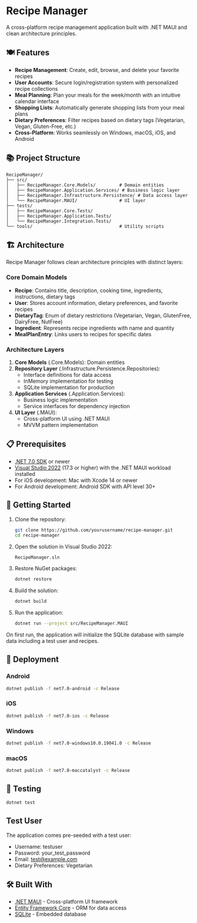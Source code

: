 # Recipe Manager

A cross-platform recipe management application built with .NET MAUI and clean architecture principles.

## 🍽️ Features

- **Recipe Management**: Create, edit, browse, and delete your favorite recipes
- **User Accounts**: Secure login/registration system with personalized recipe collections
- **Meal Planning**: Plan your meals for the week/month with an intuitive calendar interface
- **Shopping Lists**: Automatically generate shopping lists from your meal plans
- **Dietary Preferences**: Filter recipes based on dietary tags (Vegetarian, Vegan, Gluten-Free, etc.)
- **Cross-Platform**: Works seamlessly on Windows, macOS, iOS, and Android

 
 ## 📚 Project Structure

```
RecipeManager/
├── src/
│   ├── RecipeManager.Core.Models/         # Domain entities
│   ├── RecipeManager.Application.Services/ # Business logic layer
│   ├── RecipeManager.Infrastructure.Persistence/ # Data access layer
│   └── RecipeManager.MAUI/                # UI layer
├── tests/
│   ├── RecipeManager.Core.Tests/
│   ├── RecipeManager.Application.Tests/
│   └── RecipeManager.Integration.Tests/
└── tools/                                 # Utility scripts
```

## 🏗️ Architecture

Recipe Manager follows clean architecture principles with distinct layers:

### Core Domain Models
- **Recipe**: Contains title, description, cooking time, ingredients, instructions, dietary tags
- **User**: Stores account information, dietary preferences, and favorite recipes
- **DietaryTag**: Enum of dietary restrictions (Vegetarian, Vegan, GlutenFree, DairyFree, NutFree)
- **Ingredient**: Represents recipe ingredients with name and quantity
- **MealPlanEntry**: Links users to recipes for specific dates

### Architecture Layers
1. **Core Models** (.Core.Models): Domain entities
2. **Repository Layer** (.Infrastructure.Persistence.Repositories):
   - Interface definitions for data access
   - InMemory implementation for testing
   - SQLite implementation for production
3. **Application Services** (.Application.Services): 
   - Business logic implementation
   - Service interfaces for dependency injection
4. **UI Layer** (.MAUI): 
   - Cross-platform UI using .NET MAUI
   - MVVM pattern implementation

## 📋 Prerequisites

- [.NET 7.0 SDK](https://dotnet.microsoft.com/download/dotnet/7.0) or newer
- [Visual Studio 2022](https://visualstudio.microsoft.com/vs/) (17.3 or higher) with the .NET MAUI workload installed
- For iOS development: Mac with Xcode 14 or newer
- For Android development: Android SDK with API level 30+

## 🚀 Getting Started

1. Clone the repository:
   ```bash
   git clone https://github.com/yourusername/recipe-manager.git
   cd recipe-manager
   ```

2. Open the solution in Visual Studio 2022:
   ```
   RecipeManager.sln
   ```

3. Restore NuGet packages:
   ```bash
   dotnet restore
   ```

4. Build the solution:
   ```bash
   dotnet build
   ```

5. Run the application:
   ```bash
   dotnet run --project src/RecipeManager.MAUI
   ```

On first run, the application will initialize the SQLite database with sample data including a test user and recipes.

## 📱 Deployment

### Android
```bash
dotnet publish -f net7.0-android -c Release
```

### iOS
```bash
dotnet publish -f net7.0-ios -c Release
```

### Windows
```bash
dotnet publish -f net7.0-windows10.0.19041.0 -c Release
```

### macOS
```bash
dotnet publish -f net7.0-maccatalyst -c Release
```

## 🧪 Testing

```bash
dotnet test
```

## Test User

The application comes pre-seeded with a test user:
- Username: testuser
- Password: your_test_password
- Email: test@example.com
- Dietary Preferences: Vegetarian



## 🛠️ Built With

- [.NET MAUI](https://docs.microsoft.com/en-us/dotnet/maui/) - Cross-platform UI framework
- [Entity Framework Core](https://docs.microsoft.com/en-us/ef/core/) - ORM for data access
- [SQLite](https://www.sqlite.org/) - Embedded database
